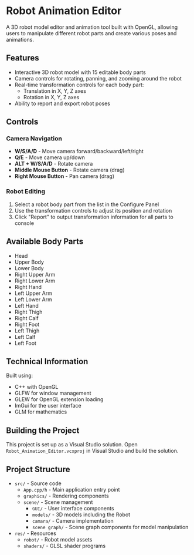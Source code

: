 # Robot Animation Editor

A 3D robot model editor and animation tool built with OpenGL, allowing users to manipulate different robot parts and create various poses and animations.

## Features

- Interactive 3D robot model with 15 editable body parts
- Camera controls for rotating, panning, and zooming around the robot
- Real-time transformation controls for each body part:
  - Translation in X, Y, Z axes
  - Rotation in X, Y, Z axes
- Ability to report and export robot poses

## Controls

### Camera Navigation
- **W/S/A/D** - Move camera forward/backward/left/right
- **Q/E** - Move camera up/down
- **ALT + W/S/A/D** - Rotate camera
- **Middle Mouse Button** - Rotate camera (drag)
- **Right Mouse Button** - Pan camera (drag)

### Robot Editing
1. Select a robot body part from the list in the Configure Panel
2. Use the transformation controls to adjust its position and rotation
3. Click "Report" to output transformation information for all parts to console

## Available Body Parts

- Head
- Upper Body
- Lower Body
- Right Upper Arm
- Right Lower Arm
- Right Hand
- Left Upper Arm
- Left Lower Arm
- Left Hand
- Right Thigh
- Right Calf
- Right Foot
- Left Thigh
- Left Calf
- Left Foot

## Technical Information

Built using:
- C++ with OpenGL
- GLFW for window management
- GLEW for OpenGL extension loading
- ImGui for the user interface
- GLM for mathematics

## Building the Project

This project is set up as a Visual Studio solution. Open `Robot_Animation_Editor.vcxproj` in Visual Studio and build the solution.

## Project Structure

- `src/` - Source code
  - `App.cpp/h` - Main application entry point
  - `graphics/` - Rendering components
  - `scene/` - Scene management
    - `GUI/` - User interface components
    - `models/` - 3D models including the Robot
    - `camara/` - Camera implementation
    - `scene graph/` - Scene graph components for model manipulation
- `res/` - Resources
  - `robot/` - Robot model assets
  - `shaders/` - GLSL shader programs 